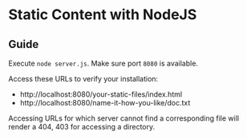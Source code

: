 Static Content with NodeJS
====

Guide
----
Execute `node server.js`. Make sure port `8080` is available.

Access these URLs to verify your installation:
    
- http://localhost:8080/your-static-files/index.html
- http://localhost:8080/name-it-how-you-like/doc.txt

Accessing URLs for which server cannot find a corresponding file will render a 404, 403 for accessing a directory.

